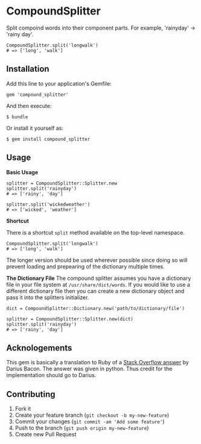 # CompoundSplitter

Split compoind words into their component parts. For example, 'rainyday' ->
'rainy day'.

    CompoundSplitter.split('longwalk')
    # => ['long', 'walk']

## Installation

Add this line to your application's Gemfile:

    gem 'compound_splitter'

And then execute:

    $ bundle

Or install it yourself as:

    $ gem install compound_splitter

## Usage

**Basic Usage**

    splitter = CompoundSplitter::Splitter.new
    splitter.split('rainyday')
    # => ['rainy', 'day']

    splitter.split('wickedweather')
    # => ['wicked', 'weather']

**Shortcut**

There is a shortcut `split` method available on the top-level namespace.

    CompoundSplitter.split('longwalk')
    # => ['long', 'walk']

The longer version should be used wherever possible since doing so will
prevent loading and prepearing of the dictionary multiple times.

**The Dictionary File**
The compound splitter assumes you have a dictionary file
in your file system at `/usr/share/dict/words`. If you would like
to use a different dictionary file then you can create a new dictionary
object and pass it into the splitters initializer.

    dict = CompoundSplitter::Dictionary.new('path/to/dictionary/file')

    splitter = CompoundSplitter::Splitter.new(dict)
    splitter.split('rainyday')
    # => ['rainy', 'day']

## Acknologements

This gem is basically a translation to Ruby of a [Stack Overflow answer](http://stackoverflow.com/a/481773/574190)
by Darius Bacon. The answer was given in python. Thus credit for the implementation should go to Darius.

## Contributing

1. Fork it
2. Create your feature branch (`git checkout -b my-new-feature`)
3. Commit your changes (`git commit -am 'Add some feature'`)
4. Push to the branch (`git push origin my-new-feature`)
5. Create new Pull Request
